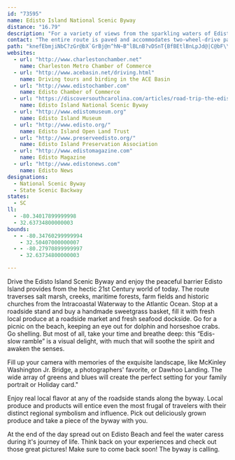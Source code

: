 ```yaml
---
id: "73595"
name: Edisto Island National Scenic Byway
distance: "16.79"
description: "For a variety of views from the sparkling waters of Edisto Bay to the green foliage native to the South, drive the Edisto Island Scenic Byway on SC 174."
contact: "The entire route is paved and accommodates two-wheel-drive passenger vehicles."
path: "knefEbmjiNbC?zGr@bX`GrBj@n^hN~B^lBLnB?vDSnT{BfBEtlBnLpJd@|C@bF\\hKfArk@jDxCIbEg@fB_@|CgArDmBvDkDnCgDhAwBxAuD|@yChAmGTuDt@aw@RsENuAx@eDxAaDzIgMjAaC|AsEd@yBb@mDRmECsF}H}x@qEeb@[uK?qBd@gHlIol@bAgGr@gCl@yAdFmJ|AeDrOmXx@iAnC{B|B{@xQsDrTaFhW_HdB]`EYbCGrFJxr@rCrEx@`DfArE~B~CfCpBxBbClDxBpEtR`e@vBzDbB~BhArAhDrClC`BbDvA~Aj@fG~@hCLpVErAPxA^t@Rz_@rUlChAvB^rG@fjAa@zB]pAa@tSaKrAe@~AgA"
websites:
  - url: "http://www.charlestonchamber.net"
    name: Charleston Metro Chamber of Commerce
  - url: "http://www.acebasin.net/driving.html"
    name: Driving tours and birding in the ACE Basin
  - url: "http://www.edistochamber.com"
    name: Edisto Chamber of Commerce
  - url: "https://discoversouthcarolina.com/articles/road-trip-the-edisto-island-national-scenic-byway"
    name: Edisto Island National Scenic Byway
  - url: "http://www.edistomuseum.org"
    name: Edisto Island Museum
  - url: "http://www.edisto.org/"
    name: Edisto Island Open Land Trust
  - url: "http://www.preserveedisto.org/"
    name: Edisto Island Preservation Association
  - url: "http://www.edistomagazine.com"
    name: Edisto Magazine
  - url: "http://www.edistonews.com"
    name: Edisto News
designations:
  - National Scenic Byway
  - State Scenic Backway
states:
  - SC
ll:
  - -80.34017899999998
  - 32.63734800000003
bounds:
  - - -80.34760299999994
    - 32.50407000000007
  - - -80.27970899999997
    - 32.63734800000003

---
```


Drive the Edisto Island Scenic Byway and enjoy the peaceful barrier Edisto Island provides from the hectic 21st Century world of today.  The route traverses salt marsh, creeks, maritime forests, farm fields and historic churches from the Intracoastal Waterway to the Atlantic Ocean. Stop at a roadside stand and buy a handmade sweetgrass basket, fill it with fresh local produce at a roadside market and fresh seafood dockside. Go for a picnic on the beach, keeping an eye out for dolphin and horseshoe crabs. Go shelling. But most of all, take your time and breathe deep: this “Edis-slow ramble” is a visual delight, with much that will soothe the spirit and awaken the senses.

Fill up your camera with memories of the exquisite landscape, like McKinley Washington Jr. Bridge, a photographers' favorite, or Dawhoo Landing.  The wide array of greens and blues will create the perfect setting for your family portrait or Holiday card."

Enjoy real local flavor at any of the roadside stands along the byway.  Local produce and products will entice even the most frugal of travelers with their distinct regional symbolism and influence.  Pick out deliciously grown produce and take a piece of the byway with you.

At the end of the day spread out on Edisto Beach and feel the water caress during it's journey of life.  Think back on your experiences and check out those great pictures!  Make sure to come back soon!  The byway is calling.
